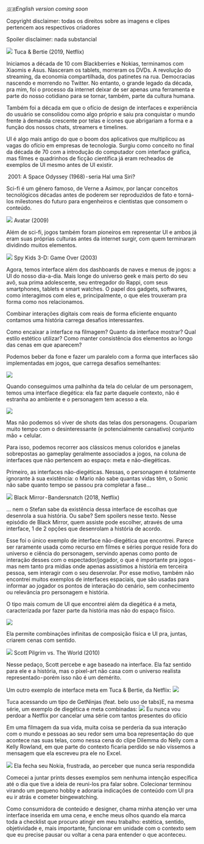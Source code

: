 

*🇬🇧English version coming soon*

Copyright disclaimer: todas os direitos sobre as imagens e clipes pertencem aos respectivos criadores

Spoiler disclaimer: nada substancial

<img src="https://cdn-images-1.medium.com/max/1600/1*IIxiDxDDDVkjFUo0Nq1-lw.gif">
Tuca & Bertie (2019, Netflix)

Iniciamos a década de 10 com Blackberries e Nokias, terminamos com Xiaomis e Asus. Nasceram os tablets, morreram os DVDs. A revolução do streaming, da economia compartilhada, dos patinetes na rua. Democracias nascendo e morrendo no Twitter. No entanto, o grande legado da década, pra mim, foi o processo da internet deixar de ser apenas uma ferramenta e parte do nosso cotidiano para se tornar, também, parte da cultura humana.

Também foi a década em que o ofício de design de interfaces e experiência do usuário se consolidou como algo próprio e saiu pra conquistar o mundo frente à demanda crescente por telas e ícones que abrigariam a forma e a função dos nossos chats, streamers e timelines.

UI é algo mais antigo do que o boom dos aplicativos que multiplicou as vagas do ofício em empresas de tecnologia. Surgiu como conceito no final da década de 70 com a introdução do computador com interface gráfica, mas filmes e quadrinhos de ficção científica já eram recheados de exemplos de UI mesmo antes de UI existir.

<img scr="https://cdn-images-1.medium.com/max/1600/1*KBE5uN5kKk6_l5y9WG5m2w.gif">
2001: A Space Odyssey (1968) - seria Hal uma Siri?

Sci-fi é um gênero famoso, de Verne a Asimov, por lançar conceitos tecnológicos décadas antes de poderem ser reproduzidos de fato e torná-los milestones do futuro para engenheiros e cientistas que consomem o conteúdo.

<img src="https://cdn-images-1.medium.com/max/1600/1*g2SG_C0RtsLE9KuPtIXIwA.gif">
Avatar (2009)

Além de sci-fi, jogos também foram pioneiros em representar UI e ambos já eram suas próprias culturas antes da internet surgir, com quem terminaram dividindo muitos elementos.

<img src="https://cdn-images-1.medium.com/max/1600/1*IW2SkMvocInIieHswyQfBA.gif">
Spy Kids 3-D: Game Over (2003)

Agora, temos interface além dos dashboards de naves e menus de jogos: a UI do nosso dia-a-dia. Mais longe do universo geek e mais perto do seu avô, sua prima adolescente, seu entregador do Rappi, com seus smartphones, tablets e smart watches. O papel dos gadgets, softwares, como interagimos com eles e, principalmente, o que eles trouxeram pra forma como nos relacionamos.

Combinar interações digitais com reais de forma eficiente enquanto contamos uma história carrega desafios interessantes. 

Como encaixar a interface na filmagem? Quanto da interface mostrar? Qual estilo estético utilizar? Como manter consistência dos elementos ao longo das cenas em que aparecem?

Podemos beber da fone e fazer um paralelo com a forma que interfaces são implementadas em jogos, que carrega desafios semelhantes:

<img src="https://cdn-images-1.medium.com/max/1600/1*W-MsEkM-vMiy-4rF3V9aUg.png">

Quando conseguimos uma palhinha da tela do celular de um personagem, temos uma interface diegética: ela faz parte daquele contexto, não é estranha ao ambiente e o personagem tem acesso a ela.

<img src="https://cdn-images-1.medium.com/max/1600/1*imdFB_PKoFdNRwY0tLdZpg.png">

Mas não podemos só viver de shots das telas dos personagens. Ocupariam muito tempo com o desinteressante (e potencialmente cansativo) conjunto mão + celular.

Para isso, podemos recorrer aos clássicos menus coloridos e janelas sobrepostas ao gameplay geralmente associados a jogos, na coluna de interfaces que não pertencem ao espaço: meta e não-diegéticas.

Primeiro, as interfaces não-diegéticas. Nessas, o personagem é totalmente ignorante à sua existência: o Mario não sabe quantas vidas têm, o Sonic não sabe quanto tempo se passou pra completar a fase…

<img src="https://cdn-images-1.medium.com/max/1600/1*YxlZIOT8hWgci1g8phpbBA.gif">
Black Mirror - Bandersnatch (2018, Netflix)

… nem o Stefan sabe da existência dessa interface de escolhas que desenrola a sua história. Ou sabe? Sem spoilers nesse texto. Nesse episódio de Black Mirror, quem assiste pode escolher, através de uma interface, 1 de 2 opções que desenrolam a história de acordo.

Esse foi o único exemplo de interface não-diegética que encontrei. Parece ser raramente usada como recurso em filmes e séries porque reside fora do universo e ciência do personagem, servindo apenas como ponto de interação desses com o espectador/jogador, o que é importante pra jogos - mas nem tanto pra mídias onde apenas assistimos a história em terceira pessoa, sem interagir com o seu desenrolar. Por esse motivo, também não encontrei muitos exemplos de interfaces espaciais, que são usadas para informar ao jogador os pontos de interação do cenário, sem conhecimento ou relevância pro personagem e história.

O tipo mais comum de UI que encontrei além da diegética é a meta, caracterizada por fazer parte da história mas não do espaço físico.

<img src="https://cdn-images-1.medium.com/max/1600/1*QqkoA1BYgnlRXf5eMYQaYw.png">

Ela permite combinações infinitas de composição física e UI pra, juntas, criarem cenas com sentido.

<img src="https://cdn-images-1.medium.com/max/1600/1*OaaezotGH1r9SYkALLhq2w.gif">
Scott Pilgrim vs. The World (2010)

Nesse pedaço, Scott percebe e age baseado na interface. Ela faz sentido para ele e a história, mas o pixel-art não casa com o universo realista representado - porém isso não é um demérito.

Um outro exemplo de interface meta em Tuca & Bertie, da Netflix:
<img src="https://cdn-images-1.medium.com/max/1600/1*hqoNf1K8OGHaEwREVaUTcg.gif">

Tuca acessando um tipo de GetNinjas (feat. belo uso de tabs)E, na mesma série, um exemplo de diegética e meta combinadas:
<img src="https://cdn-images-1.medium.com/max/1600/1*ttojpN-FTaSmnq7Z1sNGFw.gif">
Eu nunca vou perdoar a Netflix por cancelar uma série com tantos presentes do ofício

Em uma filmagem da sua vida, muita coisa se perderia da sua interação com o mundo e pessoas ao seu redor sem uma boa representação do que acontece nas suas telas, como nessa cena do clipe Dilemma do Nelly com a Kelly Rowland, em que parte do contexto ficaria perdido se não víssemos a mensagem que ela escreveu pra ele no Excel.

<img src="https://cdn-images-1.medium.com/max/1600/1*QICR9rKZJx9TGUdVTNHbvg.gif">
Ela fecha seu Nokia, frustrada, ao perceber que nunca seria respondida

Comecei a juntar prints desses exemplos sem nenhuma intenção específica até o dia que tive a ideia de reuni-los pra falar sobre. Colecionar terminou virando um pequeno hobby e adoraria indicações de conteúdo com UI pra eu ir atrás e cometer bingewatching.

Como consumidora de conteúdo e designer, chama minha atenção ver uma interface inserida em uma cena, e enche meus olhos quando ela marca toda a checklist que procuro atingir em meu trabalho: estética, sentido, objetividade e, mais importante, funcionar em unidade com o contexto sem que eu precise pausar ou voltar a cena para entender o que aconteceu.



